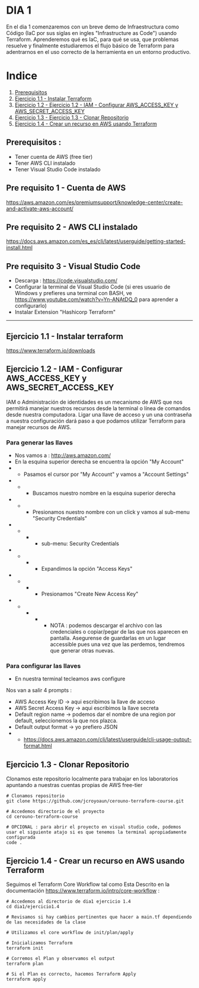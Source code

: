# DIA 1

En el dia 1 comenzaremos con un breve demo de Infraestructura como Código (IaC por sus siglas en ingles "Infrastructure as Code") usando Terraform. Aprenderemos qué es IaC, para qué se usa, que problemas resuelve y finalmente estudiaremos el flujo básico de Terraform para adentrarnos en el uso 
correcto de la herramienta en un entorno productivo.

# Indice
1. [Prerequisitos](https://github.com/jcroyoaun/cerouno-terraform-course/edit/2207-devops/dia1/README.md#prerequisitos-)
2. [Ejercicio 1.1 - Instalar Terraform]()
3. [Ejercicio 1.2 - Ejercicio 1.2 - IAM - Configurar AWS_ACCESS_KEY y AWS_SECRET_ACCESS_KEY]()
4. [Ejercicio 1.3 - Ejercicio 1.3 - Clonar Repositorio]()
3. [Ejercicio 1.4 - Crear un recurso en AWS usando Terraform](https://github.com/jcroyoaun/cerouno-terraform-course/edit/2207-devops/dia1/README.md#ejercicio-14---crear-un-recurso-en-aws-usando-terraform)

## Prerequisitos :
* Tener cuenta de AWS (free tier)
* Tener AWS CLI instalado
* Tener Visual Studio Code instalado

## Pre requisito 1 - Cuenta de AWS
https://aws.amazon.com/es/premiumsupport/knowledge-center/create-and-activate-aws-account/

## Pre requisito 2 - AWS CLI instalado
https://docs.aws.amazon.com/es_es/cli/latest/userguide/getting-started-install.html

## Pre requisito 3 - Visual Studio Code
* Descarga : https://code.visualstudio.com/
* Configurar la terminal de Visual Studio Code (si eres usuario de Windows y prefieres una terminal con BASH, ve https://www.youtube.com/watch?v=Yn-ANAtDQ_0 para aprender a configurarlo) 
* Instalar Extension "Hashicorp Terraform"

---------------------------------------------
## Ejercicio 1.1 - Instalar terraform
https://www.terraform.io/downloads

## Ejercicio 1.2 - IAM - Configurar AWS_ACCESS_KEY y AWS_SECRET_ACCESS_KEY
IAM o Administración de identidades es un mecanismo de AWS que nos permitirá manejar nuestros recursos desde la terminal o línea de comandos desde nuestra computadora. Ligar una llave de acceso y un una contraseña a nuestra configuración dará paso a que podamos utilizar Terraform para manejar recursos de AWS.

### Para generar las llaves
* Nos vamos a : http://aws.amazon.com/
* En la esquina superior derecha se encuentra la opción "My Account"
* * Pasamos el cursor por "My Account" y vamos a "Account Settings"
* * * Buscamos nuestro nombre en la esquina superior derecha
* * * Presionamos nuestro nombre con un click y vamos al sub-menu "Security Credentials"
* * * * sub-menu: Security Credentials
* * * * Expandimos la opción "Access Keys"
* * * * Presionamos "Create New Access Key"
* * * * * NOTA : podemos descargar el archivo con las credenciales o copiar/pegar de las que nos aparecen en pantalla. Asegurense de guardarlas en un lugar accessible pues una vez que las perdemos, tendremos que generar otras nuevas.

### Para configurar las llaves
* En nuestra terminal tecleamos
aws configure

Nos van a salir 4 prompts :
* AWS Access Key ID -> aqui escribimos la llave de acceso
* AWS Secret Access Key -> aqui escribimos la llave secreta
* Default region name -> podemos dar el nombre de una region por default, seleccionemos la que nos plazca.
* Default output format -> yo prefiero JSON
* * https://docs.aws.amazon.com/cli/latest/userguide/cli-usage-output-format.html

## Ejercicio 1.3 - Clonar Repositorio
Clonamos este repositorio localmente para trabajar en los laboratorios apuntando a nuestras cuentas propias de AWS free-tier

```
# Clonamos repositorio
git clone https://github.com/jcroyoaun/cerouno-terraform-course.git

# Accedemos directorio de el proyecto 
cd cerouno-terraform-course

# OPCIONAL : para abrir el proyecto en visual studio code, podemos usar el siguiente atajo si es que tenemos la terminal apropiadamente configurada
code .
```

## Ejercicio 1.4 - Crear un recurso en AWS usando Terraform
Seguimos el Terraform Core Workflow tal como Esta Descrito en la documentación https://www.terraform.io/intro/core-workflow :

```
# Accedemos al directorio de dia1 ejercicio 1.4
cd dia1/ejercicio1.4

# Revisamos si hay cambios pertinentes que hacer a main.tf dependiendo de las necesidades de la clase

# Utilizamos el core workflow de init/plan/apply

# Inicializamos Terraform
terraform init

# Corremos el Plan y observamos el output
terraform plan

# Si el Plan es correcto, hacemos Terraform Apply
terraform apply
```

